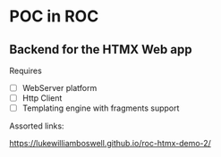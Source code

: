 # POC in ROC

## Backend for the HTMX Web app

Requires

- [ ] WebServer platform
- [ ] Http Client
- [ ] Templating engine with fragments support

Assorted links:

https://lukewilliamboswell.github.io/roc-htmx-demo-2/